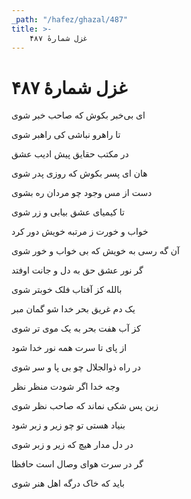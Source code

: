 ```yaml
---
_path: "/hafez/ghazal/487"
title: >-
    غزل شمارهٔ ۴۸۷
---
```

# غزل شمارهٔ ۴۸۷

<div class="b" id="bn1"><div class="m1"><p>ای بی‌خبر بکوش که صاحب خبر شوی</p></div>
<div class="m2"><p>تا راهرو نباشی کی راهبر شوی</p></div></div>
<div class="b" id="bn2"><div class="m1"><p>در مکتب حقایق پیش ادیب عشق</p></div>
<div class="m2"><p>هان ای پسر بکوش که روزی پدر شوی</p></div></div>
<div class="b" id="bn3"><div class="m1"><p>دست از مس وجود چو مردان ره بشوی</p></div>
<div class="m2"><p>تا کیمیای عشق بیابی و زر شوی</p></div></div>
<div class="b" id="bn4"><div class="m1"><p>خواب و خورت ز مرتبه خویش دور کرد</p></div>
<div class="m2"><p>آن گه رسی به خویش که بی خواب و خور شوی</p></div></div>
<div class="b" id="bn5"><div class="m1"><p>گر نور عشق حق به دل و جانت اوفتد</p></div>
<div class="m2"><p>بالله کز آفتاب فلک خوبتر شوی</p></div></div>
<div class="b" id="bn6"><div class="m1"><p>یک دم غریق بحر خدا شو گمان مبر</p></div>
<div class="m2"><p>کز آب هفت بحر به یک موی تر شوی</p></div></div>
<div class="b" id="bn7"><div class="m1"><p>از پای تا سرت همه نور خدا شود</p></div>
<div class="m2"><p>در راه ذوالجلال چو بی پا و سر شوی</p></div></div>
<div class="b" id="bn8"><div class="m1"><p>وجه خدا اگر شودت منظر نظر</p></div>
<div class="m2"><p>زین پس شکی نماند که صاحب نظر شوی</p></div></div>
<div class="b" id="bn9"><div class="m1"><p>بنیاد هستی تو چو زیر و زبر شود</p></div>
<div class="m2"><p>در دل مدار هیچ که زیر و زبر شوی</p></div></div>
<div class="b" id="bn10"><div class="m1"><p>گر در سرت هوای وصال است حافظا</p></div>
<div class="m2"><p>باید که خاک درگه اهل هنر شوی</p></div></div>
